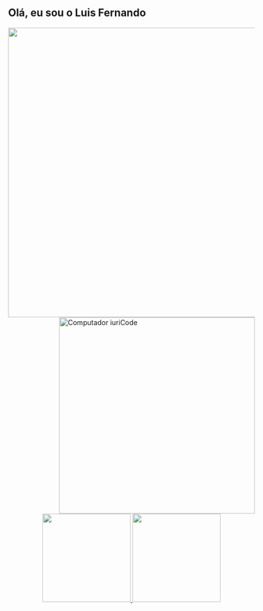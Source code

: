 ## Olá, eu sou o Luis Fernando

<img align="right" height="590em" src="https://raw.githubusercontent.com/gist/luis-pelozo/618ef18e3bbb7cdfd200f3a4fc1aabc6/raw/201d47c76006c99fe0dc55ea92e76bdca5537f08/githubcard.svg"/>


<img src="https://raw.githubusercontent.com/MicaelliMedeiros/micaellimedeiros/master/image/computer-illustration.png" min-width="400px" max-width="400px" width="400px" align="right" alt="Computador iuriCode">


<div align=center>
<a href="https://github.com/luis-pelozo">
<img  height="180em" src="https://github-readme-stats.vercel.app/api/top-langs/?username=luis-pelozo&layout=compact&langs_count=7&theme=dracula"/>
<img height="180em" src="https://github-readme-stats.vercel.app/api?username=luis-pelozo&show_icons=true&theme=dracula&include_all_commits=true&count_private=true"/>
</div>

<!--
**luis-pelozo/luis-pelozo** is a ✨ _special_ ✨ repository because its `README.md` (this file) appears on your GitHub profile.

Here are some ideas to get you started:

- 🔭 I’m currently working on ...
- 🌱 I’m currently learning ...
- 👯 I’m looking to collaborate on ...
- 🤔 I’m looking for help with ...
- 💬 Ask me about ...
- 📫 How to reach me: ...
- 😄 Pronouns: ...
- ⚡ Fun fact: ...
-->
